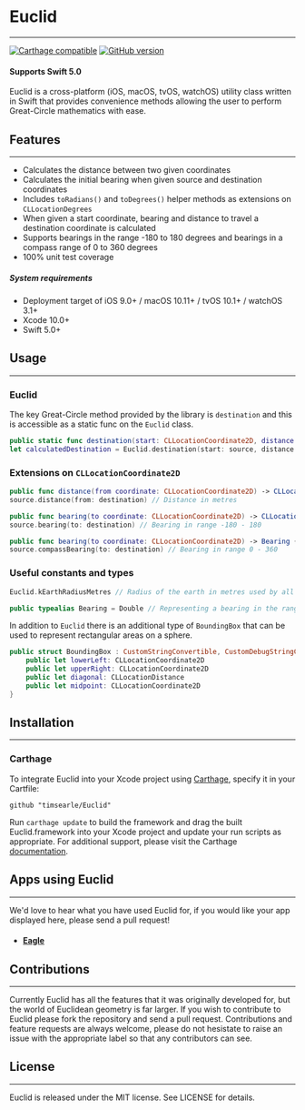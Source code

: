 # Euclid
___

[![Carthage compatible](https://img.shields.io/badge/Carthage-compatible-4BC51D.svg?style=flat)](https://github.com/timsearle/Euclid) [![GitHub version](https://badge.fury.io/gh/timsearle%2Feuclid.svg)](https://badge.fury.io/gh/timsearle%2Feuclid)

#### Supports Swift 5.0

Euclid is a cross-platform (iOS, macOS, tvOS, watchOS) utility class written in Swift that provides convenience methods allowing the  user to perform Great-Circle mathematics with ease.

## Features
___

* Calculates the distance between two given coordinates
* Calculates the initial bearing when given source and destination coordinates
* Includes `toRadians()` and `toDegrees()` helper methods as extensions on `CLLocationDegrees`
* When given a start coordinate, bearing and distance to travel a destination coordinate is calculated
* Supports bearings in the range -180 to 180 degrees and bearings in a compass range of 0 to 360 degrees
* 100% unit test coverage

##### System requirements

+ Deployment target of iOS 9.0+ / macOS 10.11+ / tvOS 10.1+ / watchOS 3.1+
+ Xcode 10.0+
+ Swift 5.0+

## Usage
___

###  Euclid

The key Great-Circle method provided by the library is `destination` and this is accessible as a static func on the `Euclid` class.

``` Swift
public static func destination(start: CLLocationCoordinate2D, distance: CLLocationDistance, bearing: Bearing) -> CLLocationCoordinate2D { } // Destination coordinate given start, distance and bearing
let calculatedDestination = Euclid.destination(start: source, distance: 100000, bearing: bearing)
```

### Extensions on `CLLocationCoordinate2D`

``` Swift
public func distance(from coordinate: CLLocationCoordinate2D) -> CLLocationDistance { }
source.distance(from: destination) // Distance in metres

public func bearing(to coordinate: CLLocationCoordinate2D) -> CLLocationDirection { }
source.bearing(to: destination) // Bearing in range -180 - 180

public func bearing(to coordinate: CLLocationCoordinate2D) -> Bearing { }
source.compassBearing(to: destination) // Bearing in range 0 - 360
```

### Useful constants and types

``` Swift
Euclid.kEarthRadiusMetres // Radius of the earth in metres used by all calculations (6371e3)

public typealias Bearing = Double // Representing a bearing in the range -180 - 180
```

In addition to `Euclid` there is an additional type of `BoundingBox` that can be used to represent rectangular areas on a sphere.

``` Swift
public struct BoundingBox : CustomStringConvertible, CustomDebugStringConvertible {
    public let lowerLeft: CLLocationCoordinate2D
    public let upperRight: CLLocationCoordinate2D
    public let diagonal: CLLocationDistance
    public let midpoint: CLLocationCoordinate2D
}
```

## Installation
___

### Carthage

To integrate Euclid into your Xcode project using [Carthage](https://github.com/Carthage/Carthage), specify it in your Cartfile:

`github "timsearle/Euclid"`

Run `carthage update` to build the framework and drag the built Euclid.framework into your Xcode project and update your run scripts as appropriate. For additional support, please visit the Carthage [documentation](https://github.com/Carthage/Carthage#if-youre-building-for-ios-tvos-or-watchos).

## Apps using Euclid
___

We'd love to hear what you have used Euclid for, if you would like your app displayed here, please send a pull request!

* #### [Eagle](https://itunes.apple.com/ao/app/eagle/id1071087462?mt=8)


## Contributions
___

Currently Euclid has all the features that it was originally developed for, but the world of Euclidean geometry is far larger. If you wish to contribute to Euclid please fork the repository and send a pull request. Contributions and feature requests are always welcome, please do not hesistate to raise an issue with the appropriate label so that any contributors can see.

## License
___

Euclid is released under the MIT license. See LICENSE for details.
